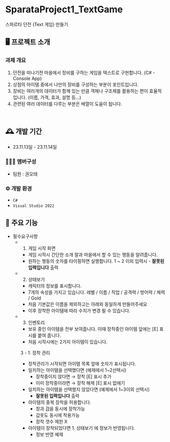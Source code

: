# SparataProject1_TextGame
스파르타 던전 (Text 게임) 만들기


## 🖥️ 프로젝트 소개
### 과제 개요

1. 던전을 떠나기전 마을에서 장비를 구하는 게임을 텍스트로 구현합니다. (C# - Console App)
2. 상점의 아이템 중에서 나만의 장비를 구성하는 부분이 포인트입니다.
3. 장비는 여러개의 데이터가 함께 있는 만큼 객체나 구조체를 활용하는 편이 효율적 입니다.
(이름, 가격, 효과, 설명 등…)
4. 관련된 여러 데이터를 다루는 부분은 배열이 도움이 됩니다.
<br>

## 🕰️ 개발 기간
* 23.11.13일 - 23.11.14일

### 🧑‍🤝‍🧑 맴버구성
 - 팀원 : 권오태

### ⚙️ 개발 환경
- `C#`
- `Visual Studio 2022`


## 📌 주요 기능
- 필수요구사항
    - 1. 게임 시작 화면
        - 게임 시작시 간단한 소개 말과 마을에서 할 수 있는 행동을 알려줍니다.
        - 원하는 행동의 숫자를 타이핑하면 실행합니다. 
        1 ~ 2 이외 입력시 - **잘못된 입력입니다** 출력
        
        
    - 2. 상태보기
        - 캐릭터의 정보를 표시합니다.
        - 7개의 속성을 가지고 있습니다.
        레벨 / 이름 / 직업 / 공격력 / 방어력 / 체력 / Gold
        - 처음 기본값은 이름을 제외하고는 아래와 동일하게 만들어주세요
        - 이후 장착한 아이템에 따라 수치가 변경 될 수 있습니다.
        
        
    - 3. 인벤토리
        - 보유 중인 아이템을 전부 보여줍니다.
        이때 장착중인 아이템 앞에는 [E] 표시를 붙여 줍니다.
        - 처음 시작시에는 2가지 아이템이 있습니다.
        
        
        3 - 1. 장착 관리 
        - 장착관리가 시작되면 아이템 목록 앞에 숫자가 표시됩니다.
        - 일치하는 아이템을 선택했다면 (예제에서 1~2선택시)
            - 장착중이지 않다면 → 장착
            [E] 표시 추가
            - 이미 장착중이라면 → 장착 해제
            [E] 표시 없애기
        - 일치하는 아이템을 선택했지 않았다면 (예제에서 1~3이외 선택시)
            - **잘못된 입력입니다** 출력
        - 아이템의 중복 장착을 허용합니다.
            - 창과 검을 동시에 장착가능
            - 갑옷도 동시에 착용가능
            - 장착 갯수 제한 X        
        - 아이템이 장착되었다면 1. 상태보기 에 정보가 반영됩니다.
            - 정보 반영 예제
                

